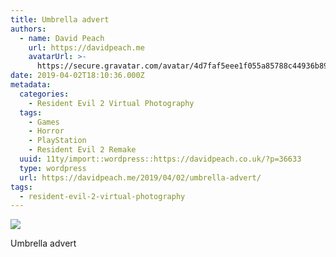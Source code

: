 ```yaml
---
title: Umbrella advert
authors:
  - name: David Peach
    url: https://davidpeach.me
    avatarUrl: >-
      https://secure.gravatar.com/avatar/4d7faf5eee1f055a85788c44936b8995eaab6dfb004e7854ec747ccb272e91ee?s=96&d=mm&r=g
date: 2019-04-02T18:10:36.000Z
metadata:
  categories:
    - Resident Evil 2 Virtual Photography
  tags:
    - Games
    - Horror
    - PlayStation
    - Resident Evil 2 Remake
  uuid: 11ty/import::wordpress::https://davidpeach.co.uk/?p=36633
  type: wordpress
  url: https://davidpeach.me/2019/04/02/umbrella-advert/
tags:
  - resident-evil-2-virtual-photography
---
```

[![](/assets/RESIDENT-EVIL-2_20190207233414-a1vW9gFkXbAU.jpg)](/assets/RESIDENT-EVIL-2_20190207233414-a1vW9gFkXbAU.jpg)

Umbrella advert